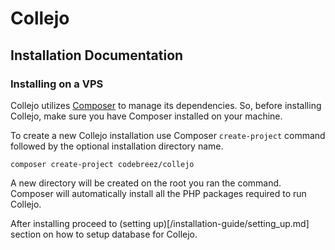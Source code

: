 # Collejo 
## Installation Documentation
### Installing on a VPS

Collejo utilizes [Composer](http://getcomposer.org) to manage its dependencies. So, before installing Collejo, make sure you have Composer installed on your machine.

To create a new Collejo installation use Composer `create-project` command followed by the optional installation directory name.

```composer create-project codebreez/collejo ```

A new directory will be created on the root you ran the command. Composer will automatically install all the PHP packages required to run Collejo.

After installing proceed to (setting up)[/installation-guide/setting_up.md] section on how to setup database for Collejo.